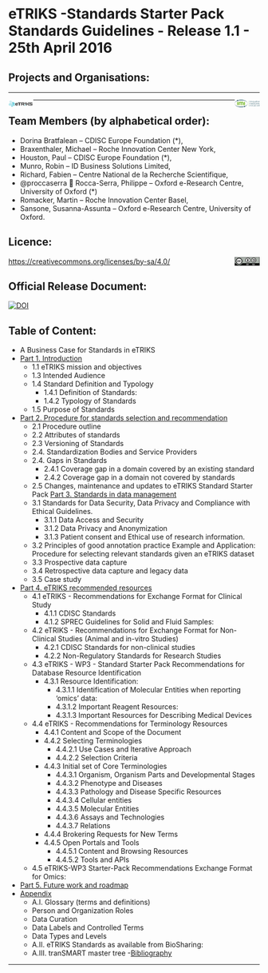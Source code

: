 # eTRIKS -Standards Starter Pack Standards Guidelines - Release 1.1 - 25th April 2016

## Projects and Organisations:
----------

<a href="https://www.etriks.org/"><img src="https://github.com/proccaserra/eTRIKS-SSP/blob/master/logos/eTRIKSlogo2.jpg" width="10%" align="left" height="10%"></a>
<a href="https://www.imi.europa.eu/"><img src="https://github.com/proccaserra/eTRIKS-SSP/blob/master/logos/IMI_Logo2014-HorizPos.jpg" width="10%" align="right" height="10%"></a>

----------

## Team Members (by alphabetical order):

  - Dorina Bratfalean – CDISC Europe Foundation (*),
  - Braxenthaler, Michael – Roche Innovation Center New York,
  - Houston, Paul – CDISC Europe Foundation (*),
  - Munro, Robin – ID Business Solutions Limited,
  - Richard, Fabien – Centre National de la Recherche Scientifique,
  - @proccaserra :honeybee: Rocca-Serra, Philippe  – Oxford e-Research Centre, University of Oxford (*)
  - Romacker, Martin – Roche Innovation Center Basel,
  - Sansone, Susanna-Assunta – Oxford e-Research Centre, University of Oxford.

## Licence:

<a href="https://creativecommons.org/licenses/by-sa/4.0/ "><img src="https://github.com/proccaserra/eTRIKS-SSP/blob/master/logos/CCBYSA.png" width="10%" align="right" height="10%"></a>
https://creativecommons.org/licenses/by-sa/4.0/ 
 

## Official Release Document:

<a href="https://doi.org/10.5281/zenodo.50825"><img src="https://zenodo.org/badge/DOI/10.5281/zenodo.50825.svg" alt="DOI"></a>



## Table of Content:

  - A Business Case for Standards in eTRIKS
  - [Part 1. Introduction](eSSP-Part1.md)
    - 1.1 eTRIKS mission and objectives
    - 1.3 Intended Audience
    - 1.4 Standard Definition and Typology
      - 1.4.1 Definition of Standards:
      - 1.4.2 Typology of Standards
    - 1.5 Purpose of Standards
  - [Part 2. Procedure for standards selection and recommendation](eSSP-Part2.md)
    - 2.1 Procedure outline
    - 2.2 Attributes of standards
    - 2.3 Versioning of Standards
    - 2.4. Standardization Bodies and Service Providers
    - 2.4. Gaps in Standards
      - 2.4.1 Coverage gap in a domain covered by an existing standard
      - 2.4.2 Coverage gap in a domain not covered by standards
    - 2.5 Changes, maintenance and updates to eTRIKS Standard Starter Pack
[Part 3.  Standards in data management](eSSP-Part3.md)
    - 3.1 Standards for Data Security, Data Privacy and Compliance with Ethical Guidelines.
      - 3.1.1 Data Access and Security
      - 3.1.2 Data Privacy and Anonymization
      - 3.1.3 Patient consent and Ethical use of research information.
    - 3.2 Principles of good annotation practice
Example and Application: Procedure for selecting relevant standards given an eTRIKS dataset
    - 3.3 Prospective data capture
    - 3.4 Retrospective data capture and legacy data
    - 3.5 Case study
  - [Part 4.  eTRIKS recommended resources](eSSP-Part4.md)
    - 4.1 eTRIKS - Recommendations for Exchange Format for Clinical Study
      - 4.1.1 CDISC Standards
      - 4.1.2 SPREC Guidelines for Solid and Fluid Samples:
    - 4.2 eTRIKS - Recommendations for Exchange Format for Non-Clinical Studies (Animal and in-vitro Studies)
      - 4.2.1 CDISC Standards for non-clinical studies
      - 4.2.2 Non-Regulatory Standards for Research  Studies
    - 4.3 eTRIKS - WP3 - Standard Starter Pack Recommendations for Database Resource Identification
      - 4.3.1 Resource Identification:
        - 4.3.1.1 Identification of Molecular Entities when reporting ‘omics’ data:
        - 4.3.1.2 Important Reagent Resources:
        - 4.3.1.3 Important Resources for Describing Medical Devices
    - 4.4 eTRIKS - Recommendations for Terminology Resources
      - 4.4.1 Content and Scope of the Document
      - 4.4.2 Selecting Terminologies
        - 4.4.2.1 Use Cases and Iterative Approach
        - 4.4.2.2 Selection Criteria
      - 4.4.3 Initial set of Core Terminologies
        - 4.4.3.1 Organism, Organism Parts and Developmental Stages
        - 4.4.3.2 Phenotype and Diseases
        - 4.4.3.3 Pathology and Disease Specific Resources
        - 4.4.3.4 Cellular entities
        - 4.4.3.5 Molecular Entities
        - 4.4.3.6 Assays and Technologies
        - 4.4.3.7 Relations
      - 4.4.4 Brokering Requests for New Terms
      - 4.4.5 Open Portals and Tools
        - 4.4.5.1 Content and Browsing Resources
        - 4.4.5.2 Tools and APIs
    - 4.5 eTRIKS-WP3 Starter-Pack Recommendations Exchange Format for  Omics:
  - [Part 5. Future work and roadmap](eSSP-Part5.md)
  - [Appendix](eSSP-Appendix.md)
    - A.I. Glossary (terms and definitions)
    - Person and Organization Roles
    - Data Curation
    - Data Labels and Controlled Terms
    - Data Types and Levels
    - A.II. eTRIKS Standards as available from BioSharing:
    - A.III. tranSMART master tree
  -[Bibliography]()


--------
[logo-etriks]: https://github.com/proccaserra/eTRIKS-SSP/blob/master/logos/eTRIKSlogo2.png "logo eTRIKS"
[logo-imi]: https://github.com/proccaserra/eTRIKS-SSP/blob/master/logos/IMI_Logo2014-HorizPos.png "logo IMI"
[logo-CCBYSA]: https://github.com/proccaserra/eTRIKS-SSP/blob/master/logos/CCBYSA.png "logo CCBYSA"